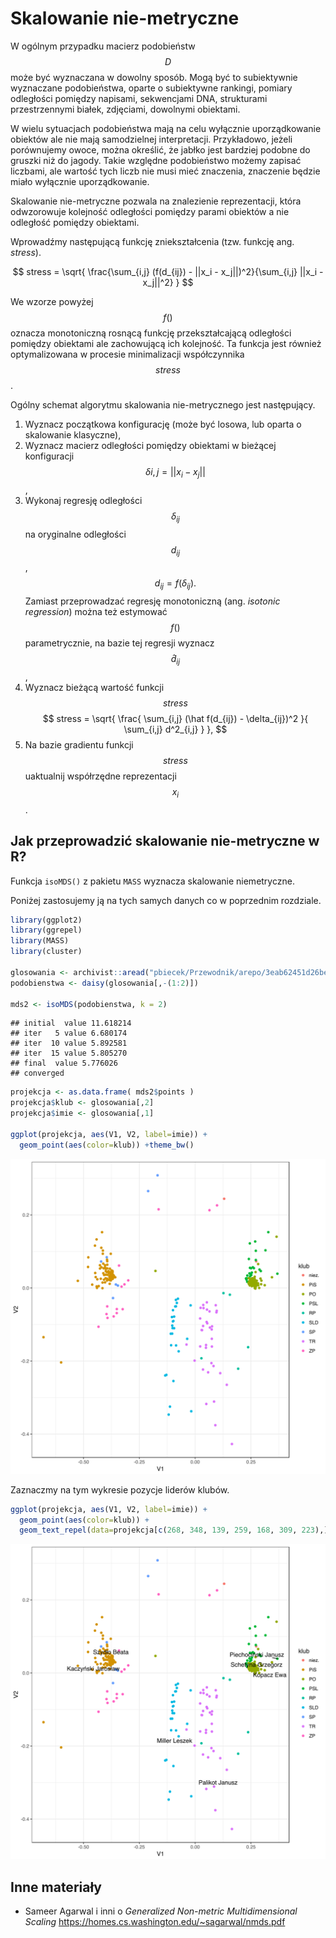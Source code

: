 # Skalowanie nie-metryczne

W ogólnym przypadku macierz podobieństw $$D$$ może być wyznaczana w dowolny sposób. Mogą być to subiektywnie wyznaczane podobieństwa, oparte o subiektywne rankingi, pomiary odległości pomiędzy napisami, sekwencjami DNA, strukturami przestrzennymi białek, zdjęciami, dowolnymi obiektami.

W wielu sytuacjach podobieństwa mają na celu wyłącznie uporządkowanie obiektów ale nie mają samodzielnej interpretacji. Przykładowo, jeżeli porównujemy owoce, można określić, że jabłko jest bardziej podobne do gruszki niż do jagody. Takie względne podobieństwo możemy zapisać liczbami, ale wartość tych liczb nie musi mieć znaczenia, znaczenie będzie miało wyłącznie uporządkowanie. 

Skalowanie nie-metryczne pozwala na znalezienie reprezentacji, która odwzorowuje kolejność odległości pomiędzy parami obiektów a nie odległość pomiędzy obiektami. 

Wprowadźmy następującą funkcję zniekształcenia (tzw. funkcję ang. *stress*).

$$
stress = \sqrt{ \frac{\sum_{i,j} (f(d_{ij}) - ||x_i - x_j||)^2}{\sum_{i,j}  ||x_i - x_j||^2} }
$$

We wzorze powyżej $$f()$$ oznacza monotoniczną rosnącą funkcję przekształcającą odległości pomiędzy obiektami ale zachowującą ich kolejność. Ta funkcja jest również optymalizowana w procesie minimalizacji współczynnika $$stress$$.

Ogólny schemat algorytmu skalowania nie-metrycznego jest następujący.

1. Wyznacz początkowa konfigurację (może być losowa, lub oparta o skalowanie klasyczne),
2. Wyznacz macierz odległości pomiędzy obiektami w bieżącej konfiguracji $$\delta{i,j} = ||x_i - x_j||$$,
3. Wykonaj regresję odległości $$\delta_{ij}$$ na oryginalne odległości $$d_{ij}$$,
$$
d_{ij} = f( \delta_{ij} ).
$$
Zamiast przeprowadzać regresję monotoniczną (ang. *isotonic regression*) można też estymować $$f()$$ parametrycznie, na bazie tej regresji wyznacz $$\hat d_{ij}$$,
4. Wyznacz bieżącą wartość funkcji $$stress$$
$$
stress = \sqrt{ \frac{ \sum_{i,j} (\hat f(d_{ij}) - \delta_{ij})^2 }{ \sum_{i,j} d^2_{i,j} } },
$$
5. Na bazie gradientu funkcji $$stress$$ uaktualnij współrzędne reprezentacji $$x_i$$. 


## Jak przeprowadzić skalowanie nie-metryczne w R?

Funkcja `isoMDS()` z pakietu `MASS` wyznacza skalowanie niemetryczne.

Poniżej zastosujemy ją na tych samych danych co w poprzednim rozdziale.


```r
library(ggplot2)
library(ggrepel)
library(MASS)
library(cluster)

glosowania <- archivist::aread("pbiecek/Przewodnik/arepo/3eab62451d26be6d14fe99dda69675ca")
podobienstwa <- daisy(glosowania[,-(1:2)])

mds2 <- isoMDS(podobienstwa, k = 2)
```

```
## initial  value 11.618214 
## iter   5 value 6.680174
## iter  10 value 5.892581
## iter  15 value 5.805270
## final  value 5.776026 
## converged
```

```r
projekcja <- as.data.frame( mds2$points )
projekcja$klub <- glosowania[,2]
projekcja$imie <- glosowania[,1]

ggplot(projekcja, aes(V1, V2, label=imie)) + 
  geom_point(aes(color=klub)) +theme_bw()
```

![plot of chunk glosowania3](figure/glosowania3-1.svg)

Zaznaczmy na tym wykresie pozycje liderów klubów.


```r
ggplot(projekcja, aes(V1, V2, label=imie)) + 
  geom_point(aes(color=klub)) +
  geom_text_repel(data=projekcja[c(268, 348, 139, 259, 168, 309, 223),]) +theme_bw()
```

![plot of chunk glosowania4](figure/glosowania4-1.svg)

## Inne materiały

* Sameer Agarwal i inni o *Generalized Non-metric Multidimensional Scaling* https://homes.cs.washington.edu/~sagarwal/nmds.pdf


